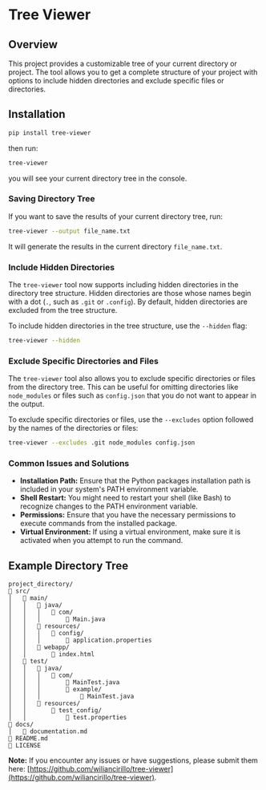 # Tree Viewer

## Overview

This project provides a customizable tree of your current directory or project. The tool allows you to get a complete structure of your project with options to include hidden directories and exclude specific files or directories.

## Installation

```bash
pip install tree-viewer
```

then run:

```bash
tree-viewer
```

you will see your current directory tree in the console.

### Saving Directory Tree

If you want to save the results of your current directory tree, run:

```bash
tree-viewer --output file_name.txt
```

It will generate the results in the current directory `file_name.txt`.

### Include Hidden Directories

The `tree-viewer` tool now supports including hidden directories in the directory tree structure. Hidden directories are those whose names begin with a dot (`.`, such as `.git` or `.config`). By default, hidden directories are excluded from the tree structure.

To include hidden directories in the tree structure, use the `--hidden` flag:

```bash
tree-viewer --hidden
```

### Exclude Specific Directories and Files

The `tree-viewer` tool also allows you to exclude specific directories or files from the directory tree. This can be useful for omitting directories like `node_modules` or files such as `config.json` that you do not want to appear in the output.

To exclude specific directories or files, use the `--excludes` option followed by the names of the directories or files:

```bash
tree-viewer --excludes .git node_modules config.json
```

### Common Issues and Solutions

- **Installation Path:** Ensure that the Python packages installation path is included in your system's PATH environment variable.
- **Shell Restart:** You might need to restart your shell (like Bash) to recognize changes to the PATH environment variable.
- **Permissions:** Ensure that you have the necessary permissions to execute commands from the installed package.
- **Virtual Environment:** If using a virtual environment, make sure it is activated when you attempt to run the command.

## Example Directory Tree

```
project_directory/
📂 src/
│   📂 main/
│   │   📂 java/
│   │   │   📂 com/
│   │   │       📄 Main.java
│   │   📂 resources/
│   │   │   📂 config/
│   │   │       📄 application.properties
│   │   📂 webapp/
│   │       📄 index.html
│   📂 test/
│   │   📂 java/
│   │   │   📂 com/
│   │   │       📄 MainTest.java
│   │   │       📂 example/
│   │   │           📄 MainTest.java
│   │   📂 resources/
│   │       📂 test_config/
│   │           📄 test.properties
📂 docs/
│   📄 documentation.md
📄 README.md
📄 LICENSE
```

**Note:**
If you encounter any issues or have suggestions, please submit them here: [https://github.com/wiliancirillo/tree-viewer](https://github.com/wiliancirillo/tree-viewer).
